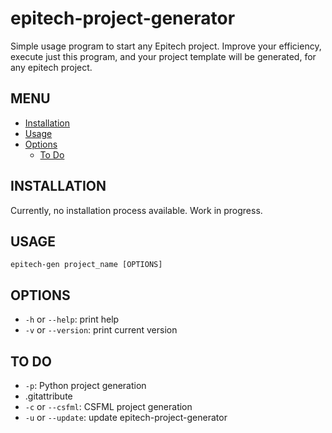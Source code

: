 # epitech-project-generator

Simple usage program to start any Epitech project.
Improve your efficiency, execute just this program, and your project template will be generated, for any epitech project.

## MENU

-   [Installation](#installation)
-   [Usage](#usage)
-   [Options](#options)
    -   [To Do](#to-do)

## INSTALLATION

Currently, no installation process available. Work in progress.

## USAGE

`epitech-gen project_name [OPTIONS]`

## OPTIONS

-   `-h` or `--help`: print help
-   `-v` or `--version`: print current version

## TO DO

-   `-p`: Python project generation
-   .gitattribute
-   `-c` or `--csfml`: CSFML project generation
-   `-u` or `--update`: update epitech-project-generator
